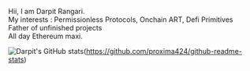 Hii, I am Darpit Rangari. <br />
My interests : Permissionless Protocols, Onchain ART, Defi Primitives <br />
Father of unfinished projects <br />
All day Ethereum maxi.



![Darpit's GitHub stats](https://github-readme-stats.vercel.app/api?username=proxima424&theme=buefy&show_icons=true)(https://github.com/proxima424/github-readme-stats)


